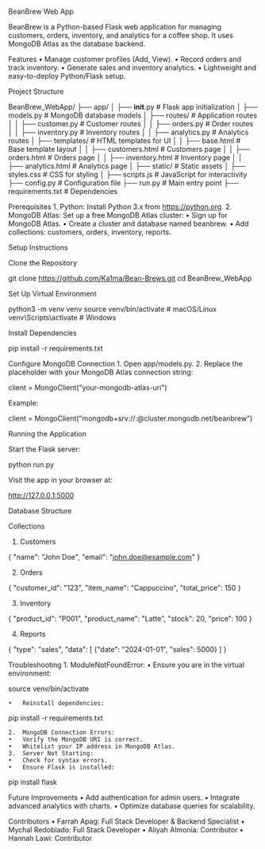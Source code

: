 BeanBrew Web App

BeanBrew is a Python-based Flask web application for managing customers, orders, inventory, and analytics for a coffee shop. It uses MongoDB Atlas as the database backend.

Features
	•	Manage customer profiles (Add, View).
	•	Record orders and track inventory.
	•	Generate sales and inventory analytics.
	•	Lightweight and easy-to-deploy Python/Flask setup.

Project Structure

BeanBrew_WebApp/
├── app/
│   ├── __init__.py          # Flask app initialization
│   ├── models.py            # MongoDB database models
│   ├── routes/              # Application routes
│   │   ├── customer.py      # Customer routes
│   │   ├── orders.py        # Order routes
│   │   ├── inventory.py     # Inventory routes
│   │   ├── analytics.py     # Analytics routes
│   ├── templates/           # HTML templates for UI
│   │   ├── base.html        # Base template layout
│   │   ├── customers.html   # Customers page
│   │   ├── orders.html      # Orders page
│   │   ├── inventory.html   # Inventory page
│   │   ├── analytics.html   # Analytics page
│   ├── static/              # Static assets
│       ├── styles.css       # CSS for styling
│       ├── scripts.js       # JavaScript for interactivity
├── config.py                # Configuration file
├── run.py                   # Main entry point
├── requirements.txt         # Dependencies

Prerequisites
	1.	Python: Install Python 3.x from https://python.org.
	2.	MongoDB Atlas: Set up a free MongoDB Atlas cluster:
	•	Sign up for MongoDB Atlas.
	•	Create a cluster and database named beanbrew.
	•	Add collections: customers, orders, inventory, reports.

Setup Instructions

Clone the Repository

git clone https://github.com/Ka1ma/Bean-Brews.git
cd BeanBrew_WebApp

Set Up Virtual Environment

python3 -m venv venv
source venv/bin/activate  # macOS/Linux
venv\Scripts\activate     # Windows

Install Dependencies

pip install -r requirements.txt

Configure MongoDB Connection
	1.	Open app/models.py.
	2.	Replace the placeholder with your MongoDB Atlas connection string:

client = MongoClient("your-mongodb-atlas-uri")

Example:

client = MongoClient("mongodb+srv://<username>:<password>@cluster.mongodb.net/beanbrew")

Running the Application

Start the Flask server:

python run.py

Visit the app in your browser at:

http://127.0.0.1:5000

Database Structure

Collections

1. Customers

{
    "name": "John Doe",
    "email": "john.doe@example.com"
}

2. Orders

{
    "customer_id": "123",
    "item_name": "Cappuccino",
    "total_price": 150
}

3. Inventory

{
    "product_id": "P001",
    "product_name": "Latte",
    "stock": 20,
    "price": 100
}

4. Reports

{
    "type": "sales",
    "data": [
        {"date": "2024-01-01", "sales": 5000}
    ]
}

Troubleshooting
	1.	ModuleNotFoundError:
	•	Ensure you are in the virtual environment:

source venv/bin/activate


	•	Reinstall dependencies:

pip install -r requirements.txt


	2.	MongoDB Connection Errors:
	•	Verify the MongoDB URI is correct.
	•	Whitelist your IP address in MongoDB Atlas.
	3.	Server Not Starting:
	•	Check for syntax errors.
	•	Ensure Flask is installed:

pip install flask

Future Improvements
	•	Add authentication for admin users.
	•	Integrate advanced analytics with charts.
	•	Optimize database queries for scalability.

Contributors
	•	Farrah Apag: Full Stack Developer & Backend Specialist
	•	Mychal Redoblado: Full Stack Developer
	•	Aliyah Almonia: Contributor
	•	Hannah Lawi: Contributor
